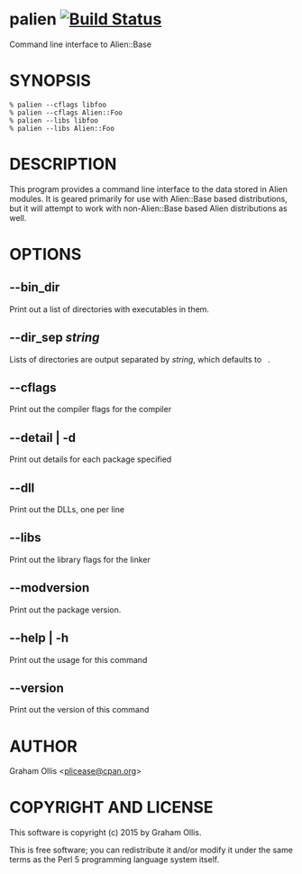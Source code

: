 # palien [![Build Status](https://secure.travis-ci.org/plicease/App-palien.png)](http://travis-ci.org/plicease/App-palien)

Command line interface to Alien::Base

# SYNOPSIS

    % palien --cflags libfoo
    % palien --cflags Alien::Foo
    % palien --libs libfoo
    % palien --libs Alien::Foo

# DESCRIPTION

This program provides a command line interface to the data stored in
Alien modules.  It is geared primarily for use with Alien::Base based
distributions, but it will attempt to work with non-Alien::Base based
Alien distributions as well.

# OPTIONS

## --bin\_dir

Print out a list of directories with executables in them.

## --dir\_sep _string_

Lists of directories are output separated by _string_, which defaults to ` `.

## --cflags

Print out the compiler flags for the compiler

## --detail | -d

Print out details for each package specified

## --dll

Print out the DLLs, one per line

## --libs

Print out the library flags for the linker

## --modversion

Print out the package version.

## --help | -h

Print out the usage for this command

## --version

Print out the version of this command

# AUTHOR

Graham Ollis &lt;plicease@cpan.org>

# COPYRIGHT AND LICENSE

This software is copyright (c) 2015 by Graham Ollis.

This is free software; you can redistribute it and/or modify it under
the same terms as the Perl 5 programming language system itself.
